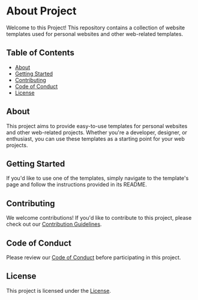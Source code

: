 # About Project

Welcome to this Project! This repository contains a collection of website templates used for personal websites and other web-related templates.

## Table of Contents

- [About](#about)
- [Getting Started](#getting-started)
- [Contributing](#contributing)
- [Code of Conduct](#code-of-conduct)
- [License](#license)

## About

This project aims to provide easy-to-use templates for personal websites and other web-related projects. Whether you're a developer, designer, or enthusiast, you can use these templates as a starting point for your web projects.

<!-- ## Templates

Here are the templates available in this repository:

- [Template 1](link-to-template-1)
- [Template 2](link-to-template-2)
- ... -->

<!-- Feel free to explore and use these templates for your projects. -->

## Getting Started

If you'd like to use one of the templates, simply navigate to the template's page and follow the instructions provided in its README.

## Contributing

We welcome contributions! If you'd like to contribute to this project, please check out our [Contribution Guidelines](CONTRIBUTING.md).

## Code of Conduct

Please review our [Code of Conduct](CODE_OF_CONDUCT.md) before participating in this project.

## License

This project is licensed under the [License](LICENSE).
